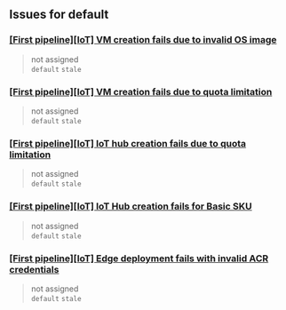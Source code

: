 ## Issues for default
  
###  [[First pipeline][IoT] VM creation fails due to invalid OS image](https://github.com/microsoft/azure-devops-projects-extensions/issues/17)  
> not assigned  
  `default` `stale`
  
###  [[First pipeline][IoT] VM creation fails due to quota limitation](https://github.com/microsoft/azure-devops-projects-extensions/issues/16)  
> not assigned  
  `default` `stale`
  
###  [[First pipeline][IoT] IoT hub creation fails due to quota limitation](https://github.com/microsoft/azure-devops-projects-extensions/issues/15)  
> not assigned  
  `default` `stale`
  
###  [[First pipeline][IoT] IoT Hub creation fails for Basic SKU ](https://github.com/microsoft/azure-devops-projects-extensions/issues/14)  
> not assigned  
  `default` `stale`
  
###  [[First pipeline][IoT] Edge deployment fails with invalid ACR credentials](https://github.com/microsoft/azure-devops-projects-extensions/issues/10)  
> not assigned  
  `default` `stale`